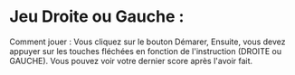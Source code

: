 # Jeu Droite ou Gauche :
Comment jouer : 
Vous cliquez sur le bouton Démarer,
Ensuite, vous devez appuyer sur les touches fléchées en fonction de l'instruction (DROITE ou GAUCHE).
Vous pouvez voir votre dernier score après l'avoir fait.
